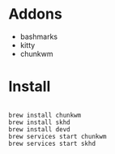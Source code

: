 

# Addons

  * bashmarks
  * kitty
  * chunkwm

# Install

```

brew install chunkwm
brew install skhd
brew install devd
brew services start chunkwm
brew services start skhd

```